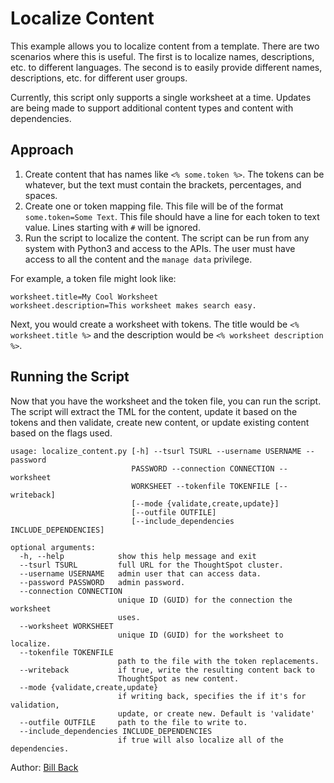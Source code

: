 # Localize Content

This example allows you to localize content from a template.  There are two scenarios where this is useful.  The first is to localize names, descriptions, etc. to different languages.  The second is to easily provide different names, descriptions, etc. for different user groups.  

Currently, this script only supports a single worksheet at a time.  Updates are being made to support additional content types and content with dependencies.

## Approach

1. Create content that has names like `<% some.token %>`.  The tokens can be whatever, but the text must contain the brackets, percentages, and spaces.  
2. Create one or token mapping file.  This file will be of the format `some.token=Some Text`.  This file should have a line for each token to text value.  Lines starting with `#` will be ignored.
3. Run the script to localize the content.  The script can be run from any system with Python3 and access to the APIs.  The user must have access to all the content and the `manage data` privilege.

For example, a token file might look like:

~~~
worksheet.title=My Cool Worksheet
worksheet.description=This worksheet makes search easy.
~~~

Next, you would create a worksheet with tokens.  The title would be `<% worksheet.title %>` and the description would be `<% worksheet description %>`.

## Running the Script

Now that you have the worksheet and the token file, you can run the script.  The script will extract the TML for the content, update it based on the tokens and then validate, create new content, or update existing content based on the flags used.

~~~
usage: localize_content.py [-h] --tsurl TSURL --username USERNAME --password
                           PASSWORD --connection CONNECTION --worksheet
                           WORKSHEET --tokenfile TOKENFILE [--writeback]
                           [--mode {validate,create,update}]
                           [--outfile OUTFILE]
                           [--include_dependencies INCLUDE_DEPENDENCIES]

optional arguments:
  -h, --help            show this help message and exit
  --tsurl TSURL         full URL for the ThoughtSpot cluster.
  --username USERNAME   admin user that can access data.
  --password PASSWORD   admin password.
  --connection CONNECTION
                        unique ID (GUID) for the connection the worksheet
                        uses.
  --worksheet WORKSHEET
                        unique ID (GUID) for the worksheet to localize.
  --tokenfile TOKENFILE
                        path to the file with the token replacements.
  --writeback           if true, write the resulting content back to
                        ThoughtSpot as new content.
  --mode {validate,create,update}
                        if writing back, specifies the if it's for validation,
                        update, or create new. Default is 'validate'
  --outfile OUTFILE     path to the file to write to.
  --include_dependencies INCLUDE_DEPENDENCIES
                        if true will also localize all of the dependencies.
~~~

Author: [Bill Back](https://github.com/billdback-ts)